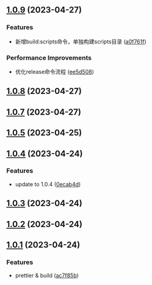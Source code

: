 ## [1.0.9](https://github.com/wc19950724/vue3-base-cli/compare/v1.0.8...v1.0.9) (2023-04-27)


### Features

*  新增build:scripts命令，单独构建scripts目录 ([a0f761f](https://github.com/wc19950724/vue3-base-cli/commit/a0f761fee0060f8a0cd8c0715f3136d382d0a884))


### Performance Improvements

*  优化release命令流程 ([ee5d508](https://github.com/wc19950724/vue3-base-cli/commit/ee5d508373a2164530af43302ef160dc1b7ef9b8))



## [1.0.8](https://github.com/wc19950724/vue3-base-cli/compare/v1.0.7...v1.0.8) (2023-04-27)



## [1.0.7](https://github.com/wc19950724/vue3-base-cli/compare/v1.0.5...v1.0.7) (2023-04-27)



## [1.0.5](https://github.com/wc19950724/vue3-base-cli/compare/v1.0.4...v1.0.5) (2023-04-25)



## [1.0.4](https://github.com/wc19950724/vue3-base-cli/compare/v1.0.3...v1.0.4) (2023-04-24)


### Features

*  update to 1.0.4 ([0ecab4d](https://github.com/wc19950724/vue3-base-cli/commit/0ecab4d898dbed467a6369ced2dda7f12cc6be21))



## [1.0.3](https://github.com/wc19950724/vue3-base-cli/compare/v1.0.2...v1.0.3) (2023-04-24)



## [1.0.2](https://github.com/wc19950724/vue3-base-cli/compare/v1.0.1...v1.0.2) (2023-04-24)



## [1.0.1](https://github.com/wc19950724/vue3-base-cli/compare/ac7f85b8584b8243a3006ebeffd73129afd9194d...v1.0.1) (2023-04-24)


### Features

*  prettier & build ([ac7f85b](https://github.com/wc19950724/vue3-base-cli/commit/ac7f85b8584b8243a3006ebeffd73129afd9194d))



